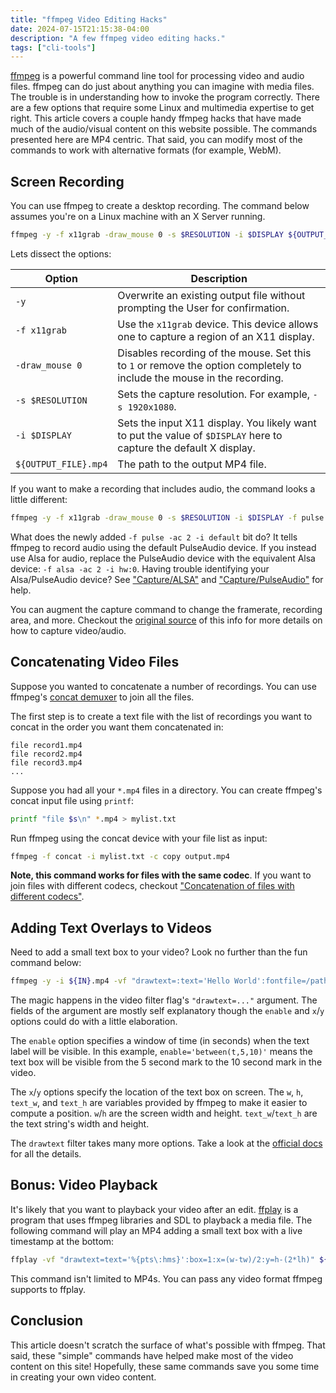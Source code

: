 ```yaml
---
title: "ffmpeg Video Editing Hacks"
date: 2024-07-15T21:15:38-04:00
description: "A few ffmpeg video editing hacks."
tags: ["cli-tools"]
---
```


[ffmpeg][1] is a powerful command line tool for processing video and audio
files. ffmpeg can do just about anything you can imagine with media files. The
trouble is in understanding how to invoke the program correctly. There are a few
options that require some Linux and multimedia expertise to get right. This
article covers a couple handy ffmpeg hacks that have made much of the
audio/visual content on this website possible. The commands presented here are
MP4 centric. That said, you can modify most of the commands to work with
alternative formats (for example, WebM).

## Screen Recording

You can use ffmpeg to create a desktop recording. The command below assumes
you're on a Linux machine with an X Server running.

```bash
ffmpeg -y -f x11grab -draw_mouse 0 -s $RESOLUTION -i $DISPLAY ${OUTPUT_FILE}.mp4
```

Lets dissect the options:

| Option               | Description                                                                                                             |
| -------------------- | ----------------------------------------------------------------------------------------------------------------------- |
| `-y`                 | Overwrite an existing output file without prompting the User for confirmation.                                          |
| `-f x11grab`         | Use the `x11grab` device. This device allows one to capture a region of an X11 display.                                 |
| `-draw_mouse 0`      | Disables recording of the mouse. Set this to `1` or remove the option completely to include the mouse in the recording. |
| `-s $RESOLUTION`     | Sets the capture resolution. For example, `-s 1920x1080`.                                                               |
| `-i $DISPLAY`        | Sets the input X11 display. You likely want to put the value of `$DISPLAY` here to capture the default X display.       |
| `${OUTPUT_FILE}.mp4` | The path to the output MP4 file.                                                                                        |

If you want to make a recording that includes audio, the command looks a little
different:

```bash
ffmpeg -y -f x11grab -draw_mouse 0 -s $RESOLUTION -i $DISPLAY -f pulse -ac 2 -i default ${OUTPUT_FILE}.mp4
```

What does the newly added `-f pulse -ac 2 -i default` bit do? It tells ffmpeg to
record audio using the default PulseAudio device. If you instead use Alsa for
audio, replace the PulseAudio device with the equivalent Alsa device: `-f alsa
-ac 2 -i hw:0`. Having trouble identifying your Alsa/PulseAudio device? See
["Capture/ALSA"][2] and ["Capture/PulseAudio"][3] for help.

You can augment the capture command to change the framerate, recording area, and
more. Checkout the [original source][4] of this info for more details on how to
capture video/audio.

## Concatenating Video Files

Suppose you wanted to concatenate a number of recordings. You can use ffmpeg's
[concat demuxer][5] to join all the files.

The first step is to create a text file with the list of recordings you want to
concat in the order you want them concatenated in:

```text
file record1.mp4
file record2.mp4
file record3.mp4
...
```

Suppose you had all your `*.mp4` files in a directory. You can create ffmpeg's
concat input file using `printf`:

```bash
printf "file $s\n" *.mp4 > mylist.txt
```

Run ffmpeg using the concat device with your file list as input:

```bash
ffmpeg -f concat -i mylist.txt -c copy output.mp4
```

**Note, this command works for files with the same codec**. If you want to join
files with different codecs, checkout ["Concatenation of files with different
codecs"][6].

## Adding Text Overlays to Videos

Need to add a small text box to your video? Look no further than the fun command
below:

```bash
ffmpeg -y -i ${IN}.mp4 -vf "drawtext=:text='Hello World':fontfile=/path/to/font.ttf:fontcolor=white:fontsize=50:box=1:boxcolor=black@0.5:boxborderw=5:x=(w-text_w)/2:y=(h-text_h)/2:enable='between(t,5,10)'" -codec:a copy ${OUT}.mp4
```

The magic happens in the video filter flag's `"drawtext=..."` argument. The
fields of the argument are mostly self explanatory though the `enable` and
`x`/`y` options could do with a little elaboration.

The `enable` option specifies a window of time (in seconds) when the text label
will be visible. In this example, `enable='between(t,5,10)'` means the text box
will be visible from the 5 second mark to the 10 second mark in the video.

The `x`/`y` options specify the location of the text box on screen. The `w`,
`h`, `text_w`, and `text_h` are variables provided by ffmpeg to make it easier
to compute a position. `w`/`h` are the screen width and height.
`text_w`/`text_h` are the text string's width and height.

The `drawtext` filter takes many more options. Take a look at the [official
docs][7] for all the details.

## Bonus: Video Playback

It's likely that you want to playback your video after an edit. [ffplay][8] is a
program that uses ffmpeg libraries and SDL to playback a media file. The
following command will play an MP4 adding a small text box with a live timestamp
at the bottom:

```bash
ffplay -vf "drawtext=text='%{pts\:hms}':box=1:x=(w-tw)/2:y=h-(2*lh)" ${MY_VIDEO}.mp4
```

This command isn't limited to MP4s. You can pass any video format ffmpeg
supports to ffplay.

## Conclusion

This article doesn't scratch the surface of what's possible with ffmpeg. That
said, these "simple" commands have helped make most of the video content on this
site! Hopefully, these same commands save you some time in creating your own
video content.

[1]: https://ffmpeg.org/
[2]: https://trac.ffmpeg.org/wiki/Capture/ALSA
[3]: https://trac.ffmpeg.org/wiki/Capture/PulseAudio
[4]: https://trac.ffmpeg.org/wiki/Capture/Desktop
[5]: https://trac.ffmpeg.org/wiki/Concatenate#demuxer
[6]: https://trac.ffmpeg.org/wiki/Concatenate#differentcodec
[7]: https://ffmpeg.org/ffmpeg-filters.html#drawtext-1
[8]: https://www.ffmpeg.org/ffplay.html
